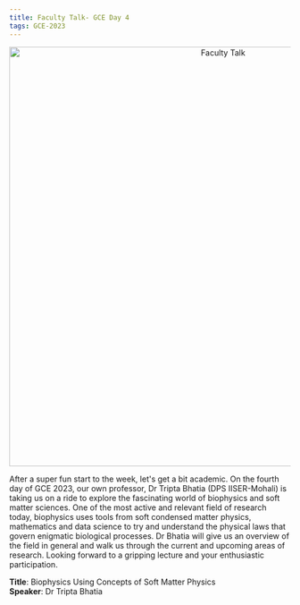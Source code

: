 ```yaml
---
title: Faculty Talk- GCE Day 4
tags: GCE-2023
---
```


<p align="center">
<img src="/posters/Faculty%20Talk.png" alt="Faculty Talk" height="750">
</p>

After a super fun start to the week, let's get a bit academic. On the fourth day of GCE 2023, our own professor, Dr Tripta Bhatia (DPS IISER-Mohali) is taking us on a ride to explore the fascinating world of biophysics and soft matter sciences. <!--more--> One of the most active and relevant field of research today, biophysics uses tools from soft condensed matter physics, mathematics and data science to try and understand the physical laws that govern enigmatic biological processes. Dr Bhatia will give us an overview of the field in general and walk us through the current and upcoming areas of research. Looking forward to a gripping lecture and your enthusiastic participation.

**Title**: Biophysics Using Concepts of Soft Matter Physics <br>
**Speaker**: Dr Tripta Bhatia <br>
